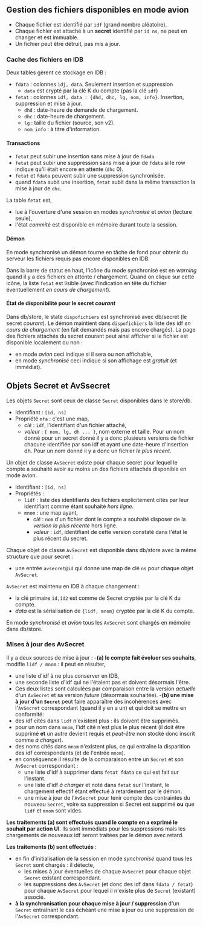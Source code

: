 ## Gestion des fichiers disponibles en mode avion
- Chaque fichier est identifié par `idf` (grand nombre aléatoire).
- Chaque fichier est attaché à un **secret** identifié par `id ns`, ne peut en changer et est immuable.
- Un fichier peut être détruit, pas mis à jour.

### Cache des fichiers en IDB
Deux tables gèrent ce stockage en IDB :
- `fdata` : colonnes `idj, data`. Seulement insertion et suppression
  - `data` est crypté par la clé K du compte (pas la clé `idf`)
- `fetat` : colonnes `idf, data : {dhd, dhc, lg, nom, info}`. Insertion, suppression et mise à jour.
  - `dhd` : date-heure de demande de chargement.
  - `dhc` : date-heure de chargement.
  - `lg` : taille du fichier (source, son v2).
  - `nom info` : à titre d'information.

#### Transactions
- `fetat` peut subir une insertion sans mise à jour de `fdada`.
- `fetat` peut subir une suppression sans mise à jour de `fdata` si le row indique qu'il était encore en attente (`dhc` 0).
- `fetat` et `fdata` peuvent subir une suppression synchronisée.
- quand `fdata` subit une insertion, `fetat` subit dans la même transaction la mise à jour de `dhc`.

La table `fetat` est,
- lue à l'ouverture d'une session en modes _synchronisé_ et _avion_ (lecture seule),
- l'état _commité_ est disponible en mémoire durant toute la session.

#### Démon
En mode synchronisé un démon tourne en tâche de fond pour obtenir du serveur les fichiers requis pas encore disponibles en IDB.

Dans la barre de statut en haut, l'icône du mode synchronisé est en _warning_ quand il y a des fichiers en attente / chargement. Quand on clique sur cette icône, la liste `fetat` est lisible (avec l'indication en tête du fichier éventuellement _en cours de chargement_).

#### État de disponibilité pour le secret _courant_
Dans db/store, le state `dispofichiers` est synchronisé avec db/secret (le secret _courant_). Le démon maintient dans `dispofichiers` la liste des idf _en cours de chargement_ (en fait demandés mais pas encore chargés). La page des fichiers attachés du secret courant peut ainsi afficher si le fichier est disponible localement ou non :
- en mode _avion_ ceci indique si il sera ou non affichable,
- en mode _synchronisé_ ceci indique si son affichage est _gratuit_ (et immédiat).

## Objets Secret et AvSsecret
Les objets `Secret` sont ceux de classe `Secret` disponibles dans le store/db.
- Identifiant : `[id, ns]`
- Propriété `mfa` : c'est une map,
  - _clé_ : `idf`, l'identifiant d'un fichier attaché,
  - _valeur_ : `{ nom, lg, dh ... }`, nom externe et taille. Pour un nom donné pour un secret donné il y a donc plusieurs versions de fichier chacune identifiée par son idf et ayant une date-heure d'insertion dh. Pour un nom donné il y a donc un fichier _le plus récent_.

Un objet de classe `AvSecret` existe pour chaque secret pour lequel le compte a souhaité avoir au moins un des fichiers attachés disponible en mode avion.
- Identifiant : `[id, ns]`
- Propriétés :
  - `lidf` : liste des identifiants des fichiers explicitement cités par leur identifiant comme étant souhaité _hors ligne_.
  - `mnom` : une map ayant,
    - _clé_ : `nom` d'un fichier dont le compte a souhaité disposer de la _version la plus récente_ hors ligne.
    - _valeur_ : `idf`, identifiant de cette version constaté dans l'état le plus récent du secret.

Chaque objet de classe `AvSecret` est disponible dans db/store avec la même structure que pour secret :
- une entrée `avsecret@id` qui donne une map de clé `ns` pour chaque objet `AvSecret`.

`AvSecret` est maintenu en IDB à chaque changement :
- la clé primaire `id,id2` est comme de Secret cryptée par la clé K du compte.
- _data_ est la sérialisation de `{lidf, mnom}` cryptée par la clé K du compte.

En mode _synchronisé_ et _avion_ tous les `AvSecret` sont chargés en mémoire dans db/store.

### Mises à jour des AvSecret
Il y a deux sources de mise à jour :
-**(a) le compte fait évoluer ses souhaits**, modifie `lidf / mnom` : il peut en résulter,
  - une liste d'idf à ne plus conserver en IDB,
  - une seconde liste d'idf qui ne l'étaient pas et doivent désormais l'être. 
  - Ces deux listes sont calculées par comparaison entre la version _actuelle_ d'un `AvSecret` et sa version _future_ (désormais souhaitée).
-**(b) une mise à jour d'un `Secret`** peut faire apparaître des incohérences avec l'`AvSecret` correspondant (quand il y en a un) et qui doit se mettre en conformité:
  - des idf cités dans `lidf` n'existent plus : ils doivent être supprimés.
  - pour un nom dans `mnom`, l'idf cité n'est plus le plus récent (il doit être supprimé **et** un autre devient requis et _peut-être_ non stocké donc inscrit comme _à charger_).
  - des noms cités dans `mnom` n'existent plus, ce qui entraîne la disparition des idf correspondants (et de l'entrée `mnom`).
  - en conséquence il résulte de la comparaison entre un `Secret` et son `AvSecret` correspondant :
    - une liste d'idf à supprimer dans `fetat fdata` ce qui est fait sur l'instant.
    - une liste d'idf _à charger_ et noté dans `fetat` sur l'instant, le chargement effectif étant effectué à retardement par le démon.
    - une mise à jour de l'`AvSecret` pour tenir compte des contraintes du nouveau `Secret`, voire sa suppression si Secret est supprimé **ou** que `lidf` et `mnom` sont vides.

**Les traitements (a) sont effectués quand le compte en a exprimé le souhait par action UI**. Ils sont immédiats pour les suppressions mais les chargements de nouveaux idf seront traitées par le démon avec retard.

**Les traitements (b) sont effectués** :
- en fin d'initialisation de la session en mode _synchronisé_ quand tous les `Secret` sont chargés : il détecte,
  - les mises à jour éventuelles de chaque `AvSecret` pour chaque objet `Secret` existant correspondant.
  - les suppressions des `AvSecret` (et donc des idf dans `fdata / fetat`) pour chaque `AvSecret` pour lequel il n'existe plus de `Secret` (existant) associé.
- **à la synchronisation pour chaque mise à jour / suppression** d'un `Secret` entraînant le cas échéant une mise à jour ou une suppression de l'`AvSecret` correspondant.

